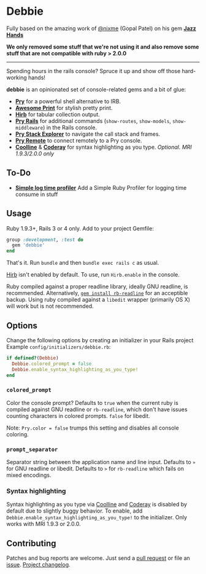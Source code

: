 Debbie 
==========
Fully based on the amazing work of [@nixme][nixme] (Gopal Patel) on his gem [**Jazz Hands**][jazz_hands]

__**We only removed some stuff that we're not using it and also remove some stuff that are not compatible with ruby > 2.0.0**__

---

Spending hours in the rails console? Spruce it up and show off those
hard-working hands!

**debbie** is an opinionated set of console-related gems and a bit of glue:

* [**Pry**][pry] for a powerful shell alternative to IRB.
* [**Awesome Print**][awesome_print] for stylish pretty print.
* [**Hirb**][hirb] for tabular collection output.
* [**Pry Rails**][pry-rails] for additional commands (`show-routes`,
  `show-models`, `show-middleware`) in the Rails console.
* [**Pry Stack Explorer**][pry-stack_explorer] to navigate the call stack and
  frames.
* [**Pry Remote**][pry-remote] to connect remotely to a Pry console.
* [**Coolline**][coolline] & [**Coderay**][coderay] for syntax highlighting as
  you type. _Optional. MRI 1.9.3/2.0.0 only_

## To-Do

* [**Simple log time profiler**][simple-log-time] Add a Simple Ruby Profiler for logging time consume in stuff


## Usage

Ruby 1.9.3+, Rails 3 or 4 only. Add to your project Gemfile:

```ruby
group :development, :test do
  gem 'debbie'
end
```

That's it. Run `bundle` and then `bundle exec rails c` as usual.

[Hirb][hirb] isn't enabled by default. To use, run `Hirb.enable` in the console.

Ruby compiled against a proper readline library, ideally GNU readline, is
recommended. Alternatively, [`gem install rb-readline`][rb-readline] for an
acceptible backup. Using ruby compiled against a `libedit` wrapper (primarily OS
X) will work but is not recommended.


## Options

Change the following options by creating an initializer in your Rails project
Example `config/initializers/debbie.rb`:

```ruby
if defined?(Debbie)
  Debbie.colored_prompt = false
  Debbie.enable_syntax_highlighting_as_you_type!
end
```

### `colored_prompt`

Color the console prompt? Defaults to `true` when the current ruby is compiled
against GNU readline or `rb-readline`, which don't have issues counting
characters in colored prompts. `false` for libedit.

Note: `Pry.color = false` trumps this setting and disables all console coloring.

### `prompt_separator`

Separator string between the application name and line input. Defaults to `»`
for GNU readline or libedit. Defaults to `>` for `rb-readline` which fails on
mixed encodings.

### Syntax highlighting

Syntax highlighting as you type via [Coolline][coolline] and [Coderay][coderay]
is disabled by default due to slightly buggy behavior. To enable, add
`Debbie.enable_syntax_highlighting_as_you_type!` to the initializer. Only
works with MRI 1.9.3 or 2.0.0.


## Contributing

Patches and bug reports are welcome. Just send a [pull request][pullrequests] or
file an [issue][issues]. [Project changelog][changelog].

[nixme]:              https://github.com/nixme
[jazz_hands]:         https://github.com/nixme/jazz_hands
[pry]:                http://pry.github.com
[awesome_print]:      https://github.com/michaeldv/awesome_print
[hirb]:               https://github.com/cldwalker/hirb
[pry-rails]:          https://github.com/rweng/pry-rails
[pry-remote]:         https://github.com/Mon-Ouie/pry-remote
[pry-stack_explorer]: https://github.com/pry/pry-stack_explorer
[coolline]:           https://github.com/Mon-Ouie/coolline
[coderay]:            https://github.com/rubychan/coderay
[rb-readline]:        https://github.com/luislavena/rb-readline
[pullrequests]:       https://github.com/goodpeople/debbie/pulls
[issues]:             https://github.com/goodpeople/debbie/issues
[changelog]:          https://github.com/goodpeople/debbie/blob/master/CHANGELOG.md
[simple-log-time]:    http://www.pablocantero.com/blog/2014/08/17/quick-and-dirty-simple-ruby-profiler/
